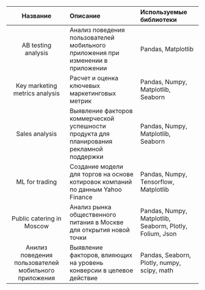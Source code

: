 | __Название__| Описание |Используемые библиотеки
|:-----------:|:-------------|:-----------|
|AB testing analysis | Анализ поведения пользователей мобильного приложения при изменении в приложении |Pandas, Matplotlib |
|Key marketing metrics analysis|Расчет и оценка ключевых маркетинговых метрик|Pandas, Numpy, Matplotlib, Seaborn|Pandas, Numpy, Matplotlib|
|Sales analysis| Выявление факторов коммерческой успешности продукта для планирования рекламной поддержки|Pandas, Numpy, Matplotlib, Seaborn|
|ML for trading| Создание модели для торгов на основе котировок компаний по данным Yahoo Finance |Pandas, Numpy, Tensorflow, Matplotlib|
|Public catering in Moscow| Анализ рынка общественного питания в Москве для открытия новой точки|Pandas, Numpy, Matplotlib, Seaborm, Plotly, Folium, Json|
|Анилиз поведения пользователей мобильного приложения| Выявление факторов, влияющих на уровень конверсии в целевое действие| Pandas, Seaborn, Plotly, numpy, scipy, math|

